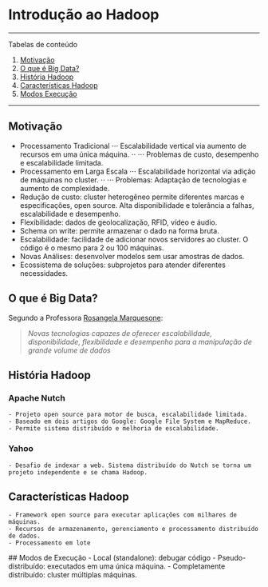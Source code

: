 # Introdução ao Hadoop

*******
Tabelas de conteúdo 
 1. [Motivação](#motivation)
 2. [O que é Big Data?](#whatis)
 3. [História Hadoop](#history)
 4. [Características Hadoop](#caracteristics)
 5. [Modos Execução](#execution)

*******

<div id='motivation'/> 

## Motivação
- Processamento Tradicional
⋅⋅⋅ Escalabilidade vertical via aumento de recursos em uma única máquina. ⋅⋅
⋅⋅⋅ Problemas de custo, desempenho e escalabilidade limitada.
- Processamento em Larga Escala
⋅⋅⋅ Escalabilidade horizontal via adição de máquinas no cluster. ⋅⋅
⋅⋅⋅ Problemas: Adaptação de tecnologias e aumento de complexidade.
- Redução de custo: cluster heterogêneo permite diferentes marcas e especificações, open source. Alta disponibilidade e tolerância a falhas, escalabilidade e desempenho.
- Flexibilidade: dados de geolocalização, RFID, vídeo e áudio.
- Schema on write: permite armazenar o dado na forma bruta.
- Escalabilidade: facilidade de adicionar novos servidores ao cluster. O código é o mesmo para 2 ou 100 máquinas.
- Novas Análises: desenvolver modelos sem usar amostras de dados.
- Ecossistema de soluções: subprojetos para atender diferentes necessidades.

<div id='whatis'/> 

## O que é Big Data?
Segundo a Professora [Rosangela Marquesone](www.linkedin.com/in/rosangelafpm):
>*Novas tecnologias capazes de oferecer escalabilidade, disponibilidade, flexibilidade e desempenho para a manipulação de grande volume de dados*

<div id='history'/>

## História Hadoop
### Apache Nutch
	- Projeto open source para motor de busca, escalabilidade limitada.
	- Baseado em dois artigos do Google: Google File System e MapReduce.
	- Permite sistema distribuído e melhoria de escalabilidade.

### Yahoo
	- Desafio de indexar a web. Sistema distribuído do Nutch se torna um projeto independente e se chama Hadoop.

<div id='caracteristics'/>

## Características Hadoop
	- Framework open source para executar aplicações com milhares de máquinas.
	- Recursos de armazenamento, gerenciamento e processamento distribuído de dados.
	- Processamento em lote

<div id='execution'/>
## Modos de Execução
- Local (standalone): debugar código
- Pseudo-distribuído: executados em uma única máquina.
- Completamente distribuído: cluster múltiplas máquinas.


